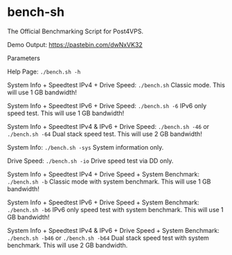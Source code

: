 # bench-sh

The Official Benchmarking Script for Post4VPS.

Demo Output: https://pastebin.com/dwNxVK32


Parameters

Help Page:
`./bench.sh -h`

System Info + Speedtest IPv4 + Drive Speed:
`./bench.sh`
Classic mode. This will use 1 GB bandwidth!

System Info + Speedtest IPv6 + Drive Speed:
`./bench.sh -6`
IPv6 only speed test. This will use 1 GB bandwidth!

System Info + Speedtest IPv4 & IPv6 + Drive Speed:
`./bench.sh -46` or `./bench.sh -64`
Dual stack speed test. This will use 2 GB bandwidth!

System Info:
`./bench.sh -sys`
System information only.

Drive Speed:
`./bench.sh -io`
Drive speed test via DD only.

System Info + Speedtest IPv4 + Drive Speed + System Benchmark:
`./bench.sh -b`
Classic mode with system benchmark. This will use 1 GB bandwidth!

System Info + Speedtest IPv6 + Drive Speed + System Benchmark:
`./bench.sh -b6`
IPv6 only speed test with system benchmark. This will use 1 GB bandwidth!

System Info + Speedtest IPv4 & IPv6 + Drive Speed + System Benchmark:
`./bench.sh -b46` or `./bench.sh -b64`
Dual stack speed test with system benchmark. This will use 2 GB bandwidth.
